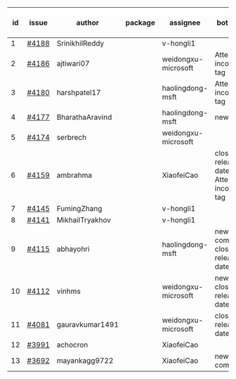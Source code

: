 | id | issue | author | package | assignee | bot advice | created date of issue | target release date | date from target |
| ------ | ------ | ------ | ------ | ------ | ------ | ------ | ------ | :-----: |
| 1 | [#4188](https://github.com/Azure/sdk-release-request/issues/4188) | SrinikhilReddy |  | v-hongli1 |  | 05-23 |  | 0 |
| 2 | [#4186](https://github.com/Azure/sdk-release-request/issues/4186) | ajtiwari07 |  | weidongxu-microsoft | Attention to inconsistent tag | 05-22 | 06-23 |  |
| 3 | [#4180](https://github.com/Azure/sdk-release-request/issues/4180) | harshpatel17 |  | haolingdong-msft | Attention to inconsistent tag | 05-18 | 06-23 |  |
| 4 | [#4177](https://github.com/Azure/sdk-release-request/issues/4177) | BharathaAravind |  | haolingdong-msft | new issue. | 05-18 | 06-23 |  |
| 5 | [#4174](https://github.com/Azure/sdk-release-request/issues/4174) | serbrech |  | weidongxu-microsoft |  | 05-18 | 06-23 |  |
| 6 | [#4159](https://github.com/Azure/sdk-release-request/issues/4159) | ambrahma |  | XiaofeiCao | close to release date.  Attention to inconsistent tag | 05-11 | 05-26 | 0 |
| 7 | [#4145](https://github.com/Azure/sdk-release-request/issues/4145) | FumingZhang |  | v-hongli1 |  | 05-08 |  | 0 |
| 8 | [#4141](https://github.com/Azure/sdk-release-request/issues/4141) | MikhailTryakhov |  | v-hongli1 |  | 05-07 |  | 0 |
| 9 | [#4115](https://github.com/Azure/sdk-release-request/issues/4115) | abhayohri |  | haolingdong-msft | new comment. close to release date.  | 05-01 | 05-26 | 0 |
| 10 | [#4112](https://github.com/Azure/sdk-release-request/issues/4112) | vinhms |  | weidongxu-microsoft | new issue. close to release date.  | 04-28 | 05-26 | 0 |
| 11 | [#4081](https://github.com/Azure/sdk-release-request/issues/4081) | gauravkumar1491 |  | weidongxu-microsoft | close to release date.  | 04-24 | 05-26 | 0 |
| 12 | [#3991](https://github.com/Azure/sdk-release-request/issues/3991) | achocron |  | XiaofeiCao |  | 03-24 | 04-28 |  |
| 13 | [#3692](https://github.com/Azure/sdk-release-request/issues/3692) | mayankagg9722 |  | XiaofeiCao | new comment. | 01-24 | 02-24 |  |
